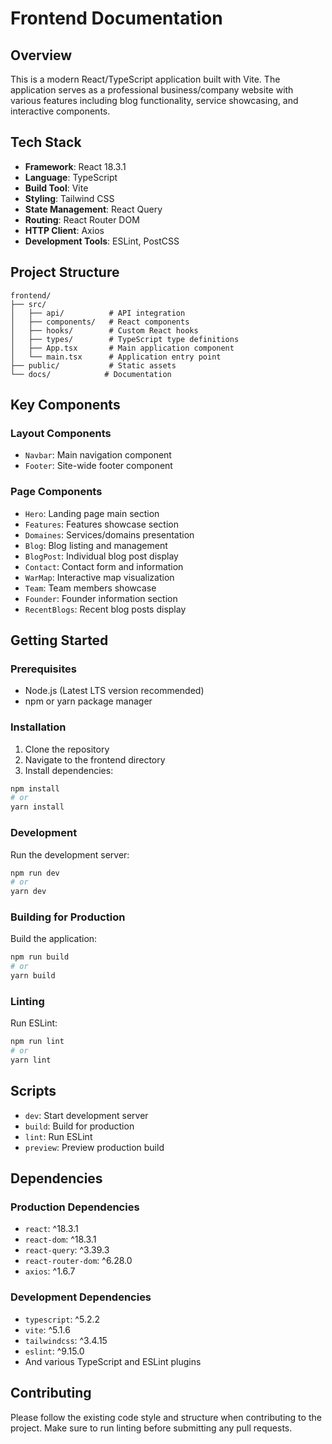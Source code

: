 # Frontend Documentation

## Overview
This is a modern React/TypeScript application built with Vite. The application serves as a professional business/company website with various features including blog functionality, service showcasing, and interactive components.

## Tech Stack
- **Framework**: React 18.3.1
- **Language**: TypeScript
- **Build Tool**: Vite
- **Styling**: Tailwind CSS
- **State Management**: React Query
- **Routing**: React Router DOM
- **HTTP Client**: Axios
- **Development Tools**: ESLint, PostCSS

## Project Structure
```
frontend/
├── src/
│   ├── api/          # API integration
│   ├── components/   # React components
│   ├── hooks/        # Custom React hooks
│   ├── types/        # TypeScript type definitions
│   ├── App.tsx       # Main application component
│   └── main.tsx      # Application entry point
├── public/           # Static assets
└── docs/            # Documentation
```

## Key Components

### Layout Components
- `Navbar`: Main navigation component
- `Footer`: Site-wide footer component

### Page Components
- `Hero`: Landing page main section
- `Features`: Features showcase section
- `Domaines`: Services/domains presentation
- `Blog`: Blog listing and management
- `BlogPost`: Individual blog post display
- `Contact`: Contact form and information
- `WarMap`: Interactive map visualization
- `Team`: Team members showcase
- `Founder`: Founder information section
- `RecentBlogs`: Recent blog posts display

## Getting Started

### Prerequisites
- Node.js (Latest LTS version recommended)
- npm or yarn package manager

### Installation
1. Clone the repository
2. Navigate to the frontend directory
3. Install dependencies:
```bash
npm install
# or
yarn install
```

### Development
Run the development server:
```bash
npm run dev
# or
yarn dev
```

### Building for Production
Build the application:
```bash
npm run build
# or
yarn build
```

### Linting
Run ESLint:
```bash
npm run lint
# or
yarn lint
```

## Scripts
- `dev`: Start development server
- `build`: Build for production
- `lint`: Run ESLint
- `preview`: Preview production build

## Dependencies
### Production Dependencies
- `react`: ^18.3.1
- `react-dom`: ^18.3.1
- `react-query`: ^3.39.3
- `react-router-dom`: ^6.28.0
- `axios`: ^1.6.7

### Development Dependencies
- `typescript`: ^5.2.2
- `vite`: ^5.1.6
- `tailwindcss`: ^3.4.15
- `eslint`: ^9.15.0
- And various TypeScript and ESLint plugins

## Contributing
Please follow the existing code style and structure when contributing to the project. Make sure to run linting before submitting any pull requests.

